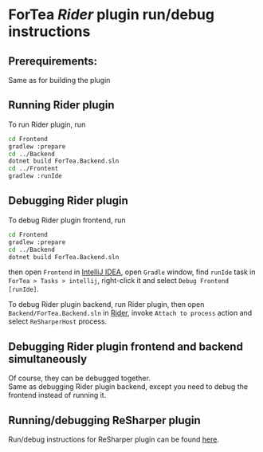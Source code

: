 ﻿ForTea *Rider* plugin run/debug instructions
====
Prerequirements:
----
Same as for building the plugin

Running Rider plugin
----
To run Rider plugin, run
```bash
cd Frontend
gradlew :prepare
cd ../Backend
dotnet build ForTea.Backend.sln
cd ../Frontent
gradlew :runIde
```

Debugging Rider plugin
----
To debug Rider plugin frontend, run
```bash
cd Frontend
gradlew :prepare
cd ../Backend
dotnet build ForTea.Backend.sln
```
then open `Frontend` in [IntelliJ IDEA](https://www.jetbrains.com/idea/),
open `Gradle` window, find `runIde` task in `ForTea > Tasks > intellij`,
right-click it and select `Debug Frontend [runIde]`.  

To debug Rider plugin backend,
run Rider plugin, then open `Backend/ForTea.Backend.sln` in [Rider](https://www.jetbrains.com/rider/),
invoke `Attach to process` action and select `ReSharperHost` process.

Debugging Rider plugin frontend and backend simultaneously
----
Of course, they can be debugged together.  
Same as debugging Rider plugin backend,
except you need to debug the frontend instead of running it.

Running/debugging ReSharper plugin
----
Run/debug instructions for ReSharper plugin can be found [here](RUN_RESHARPER.md).
